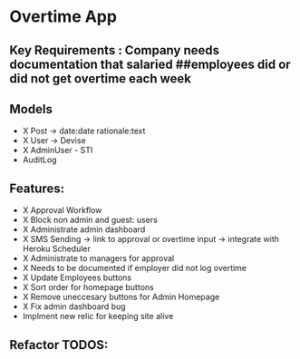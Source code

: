 # Overtime App

## Key Requirements : Company needs documentation that salaried ##employees did or did not get overtime each week

## Models

*  X Post -> date:date rationale:text
*  X User -> Devise
*  X AdminUser - STI
*    AuditLog


## Features:
* X Approval Workflow
* X Block non admin and guest: users
* X Administrate admin dashboard
* X SMS Sending -> link to approval or overtime input -> integrate with Heroku Scheduler
* X Administrate to managers for approval
* X Needs to be documented if employer did not log overtime
* X Update Employees buttons
* X Sort order for homepage buttons
* X Remove uneccesary buttons for Admin Homepage
* X Fix admin dashboard bug
* Implment new relic for keeping site alive

## Refactor TODOS:
